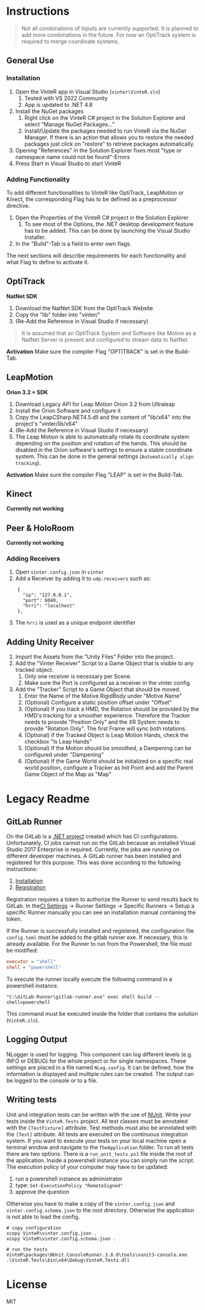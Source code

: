 # Instructions
> Not all combinations of Inputs are currently supported. It is planned to add more combinations in the future. For now an OptiTrack system is required to merge coordinate systems.

## General Use
### Installation
1. Open the VinteR app in Visual Studio (`vinter\VinteR.sln`)
	1. Tested with VS 2022 Community
	2. App is updated to .NET 4.8
2. Install the NuGet packages
	1. Right click on the VinteR C# project in the Solution Explorer and select "Manage NuGet Packages..."
	2. Install/Update the packages needed to run VinteR via the NuGet Manager. If there is an action that allows you to restore the needed packages just click on "restore" to retrieve packages automatically.
3. Opening "References" in the Solution Explorer fixes most "type or namespace name could not be found"-Errors
4. Press Start in Visual Studio to start VinteR

### Adding Functionality
To add different functionalities to VinteR like OptiTrack, LeapMotion or Kinect, the corresponding Flag has to be defined as a preprocessor directive.

1. Open the Properties of the VinteR C# project in the Solution Explorer
	1.	To see most of the Options, the .NET desktop development feature has to be added. This can be done by launching the Visual Studio Installer.
2.	In the "Build"-Tab is a field to enter own flags.

The next sections will describe requirements for each functionality and what Flag to define to activate it.

## OptiTrack

__NatNet SDK__
1. Download the NatNet SDK from the OptiTrack Website
2. Copy the "lib" folder into "vinter/"
3. (Re-Add the Reference in Visual Studio if necessary)

> It is assumed that an OptiTrack System and Software like Motive as a NatNet Server is present and configured to stream data to NatNet.

__Activation__
Make sure the compiler Flag "OPTITRACK" is set in the Build-Tab.

## LeapMotion
__Orion 3.2 + SDK__
1. Download Legacy API for Leap Motion Orion 3.2 from Ultraleap
2. Install the Orion Software and configure it
3. Copy the LeapCSharp.NET4.5.dll and the content of "lib/x64" into the project's "vinter/lib/x64"
3. (Re-Add the Reference in Visual Studio if necessary)
4. The Leap Motion is able to automatically rotate its coordinate system depending on the position and rotation of the hands. This should be disabled in the Orion software's settings to ensure a stable coordinate system. This can be done in the general settings (`Automatically align tracking`).

__Activation__
Make sure the compiler Flag "LEAP" is set in the Build-Tab.

## Kinect
__Currently not working__

## Peer & HoloRoom

__Currently not working__

### Adding Receivers
1. Open `vinter.config.json` in `vinter`
2. Add a Receiver by adding it to `udp.receivers` such as:
```
    {
      "ip": "127.0.0.1",
      "port": 6040,
      "hrri": "localhost"
    },
```
3. The `hrri` is used as a unique endpoint identifier

## Adding Unity Receiver

1. Import the Assets from the "Unity Files" Folder into the project.
2. Add the "Vinter Receiver" Script to a Game Object that is visible to any tracked object.
	1. Only one receiver is necessary per Scene.
	2. Make sure the Port is configured as a receiver in the vinter config
3. Add the "Tracker" Script to a Game Object that should be moved.
	1. Enter the Name of the Motive RigidBody under "Motive Name"
	2. (Optional) Configure a static position offset under "Offset"
	3. (Optional) If you track a HMD, the Rotation should be provided by the HMD's tracking for a smoother experience. Therefore the Tracker needs to provide "Position Only" and the XR System needs to provide "Rotation Only". The first Frame will sync both rotations.
	4. (Optional) if the Tracked Object is Leap Motion Hands, check the checkbox "Is Leap Hands"
	5. (Optional) If the Motion should be smoothed, a Dampening can be configured under "Dampening"
	6. (Optional) If the Game World should be initialized on a specific real world position, configure a Tracker as Init Point and add the Parent Game Object of the Map as "Map"


# Legacy Readme

## GitLab Runner

On the GitLab is a [.NET project](https://git.uni-due.de/VinteR/TheApplication) created which has CI configurations. Unfortunately, CI jobs cannot run on the GitLab because an installed Visual Studio 2017 Enterprise is required. Currently, the jobs are running on different developer machines. A GitLab runner has been installed and registered for this purpose. This was done according to the following instructions:

1. [Installation](https://docs.gitlab.com/runner/install/windows.html)
2. [Registration](https://docs.gitlab.com/runner/register/index.html#windows)

Registration requires a token to authorize the Runner to send results back to GitLab. In the[CI Settings](https://git.uni-due.de/VinteR/TheApplication/settings/ci_cd) -> Runner Settings -> Specific Runners -> Setup a specific Runner manually you can see an installation manual containing the token.

If the Runner is successfully installed and registered, the configuration file `config.toml` must be added to the gitlab runner exe. If necessary, this is already available. For the Runner to run from the Powershell, the file must be modified:

```ini
executor = "shell"
shell = "powershell"
```

To execute the runner locally execute the following command in a powershell instance.

```console
"C:\GitLab-Runner\gitlab-runner.exe" exec shell build --shell=powershell
```

This command must be executed inside the folder that contains the solution (`VinteR.sln`).

## Logging Output
NLogger is used for logging. This component can log different levels (e.g. INFO or DEBUG) for the whole project or for single namespaces. These settings are placed in a file named `NLog.config`. It can be defined, how the information is displayed and multiple rules can be created. The output can be logged to the console or to a file.

## Writing tests

Unit and integration tests can be written with the use of [NUnit](https://github.com/nunit/docs/wiki/). Write your tests inside the `VinteR.Tests` project. All test classes must be annotated with the `[TestFixture]` attribute. Test methods must also be annotated with the `[Test]` attribute. All tests are executed on the continuous integration system. If you want to execute your tests on your local machine open a terminal window and navigate to the `TheApplication` folder. To run all tests there are two options. There is a `run_unit_tests.ps1` file inside the root of the application. Inside a powershell instance you can simply run the script. The execution policy of your computer may have to be updated:

1. run a powershell instance as administrator
2. type: `Set-ExecutionPolicy "RemoteSigned"`
3. approve the question

Otherwise you have to make a copy of the `vinter.config.json` and `vinter.config.schema.json` to the root directory. Otherwise the application is not able to load the config.

```console
# copy configuration
xcopy VinteR\vinter.config.json .
xcopy VinteR\vinter.config.schema.json .

# run the tests
VinteR\packages\NUnit.ConsoleRunner.3.8.0\tools\nunit3-console.exe .\VinteR.Tests\bin\x64\Debug\VinteR.Tests.dll
```


# License
MIT
